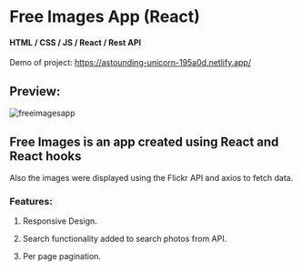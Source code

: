 # Free Images App (React)
#### HTML / CSS / JS / React / Rest API

Demo of project: https://astounding-unicorn-195a0d.netlify.app/

## Preview: 
![freeimagesapp](https://user-images.githubusercontent.com/116392740/225464508-deb9c39c-fb99-4278-a091-bf77c463b47f.png)

## Free Images is an app created using React and React hooks 
Also the images were displayed using the Flickr API and axios to fetch data.

### Features:

1. Responsive Design.

2. Search functionality added to search photos from API.

3. Per page pagination.

